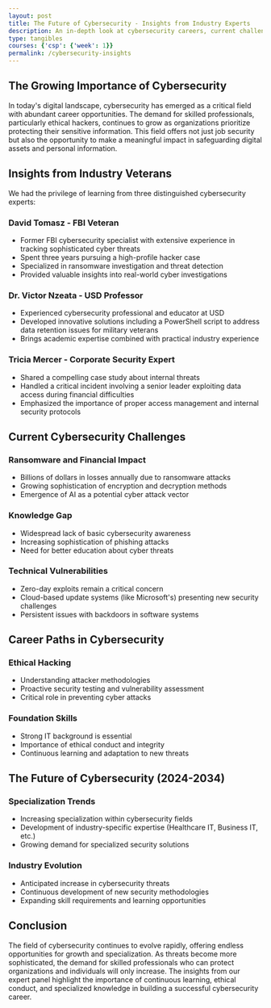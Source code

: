 ```yaml
---
layout: post
title: The Future of Cybersecurity - Insights from Industry Experts
description: An in-depth look at cybersecurity careers, current challenges, and future trends, featuring insights from FBI veterans and industry professionals.
type: tangibles
courses: {'csp': {'week': 1}}
permalink: /cybersecurity-insights
---
```


## The Growing Importance of Cybersecurity

In today's digital landscape, cybersecurity has emerged as a critical field with abundant career opportunities. The demand for skilled professionals, particularly ethical hackers, continues to grow as organizations prioritize protecting their sensitive information. This field offers not just job security but also the opportunity to make a meaningful impact in safeguarding digital assets and personal information.

## Insights from Industry Veterans

We had the privilege of learning from three distinguished cybersecurity experts:

### David Tomasz - FBI Veteran
- Former FBI cybersecurity specialist with extensive experience in tracking sophisticated cyber threats
- Spent three years pursuing a high-profile hacker case
- Specialized in ransomware investigation and threat detection
- Provided valuable insights into real-world cyber investigations

### Dr. Victor Nzeata - USD Professor
- Experienced cybersecurity professional and educator at USD
- Developed innovative solutions including a PowerShell script to address data retention issues for military veterans
- Brings academic expertise combined with practical industry experience

### Tricia Mercer - Corporate Security Expert
- Shared a compelling case study about internal threats
- Handled a critical incident involving a senior leader exploiting data access during financial difficulties
- Emphasized the importance of proper access management and internal security protocols

## Current Cybersecurity Challenges

### Ransomware and Financial Impact
- Billions of dollars in losses annually due to ransomware attacks
- Growing sophistication of encryption and decryption methods
- Emergence of AI as a potential cyber attack vector

### Knowledge Gap
- Widespread lack of basic cybersecurity awareness
- Increasing sophistication of phishing attacks
- Need for better education about cyber threats

### Technical Vulnerabilities
- Zero-day exploits remain a critical concern
- Cloud-based update systems (like Microsoft's) presenting new security challenges
- Persistent issues with backdoors in software systems

## Career Paths in Cybersecurity

### Ethical Hacking
- Understanding attacker methodologies
- Proactive security testing and vulnerability assessment
- Critical role in preventing cyber attacks

### Foundation Skills
- Strong IT background is essential
- Importance of ethical conduct and integrity
- Continuous learning and adaptation to new threats

## The Future of Cybersecurity (2024-2034)

### Specialization Trends
- Increasing specialization within cybersecurity fields
- Development of industry-specific expertise (Healthcare IT, Business IT, etc.)
- Growing demand for specialized security solutions

### Industry Evolution
- Anticipated increase in cybersecurity threats
- Continuous development of new security methodologies
- Expanding skill requirements and learning opportunities

## Conclusion

The field of cybersecurity continues to evolve rapidly, offering endless opportunities for growth and specialization. As threats become more sophisticated, the demand for skilled professionals who can protect organizations and individuals will only increase. The insights from our expert panel highlight the importance of continuous learning, ethical conduct, and specialized knowledge in building a successful cybersecurity career. 